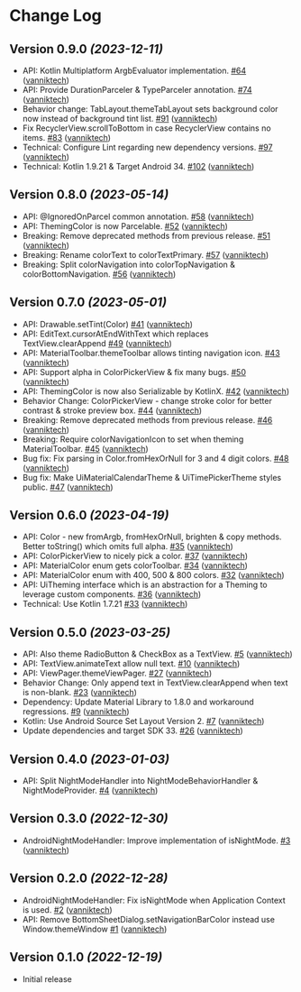 # Change Log

Version 0.9.0 *(2023-12-11)*
----------------------------

- API: Kotlin Multiplatform ArgbEvaluator implementation. [\#64](https://github.com/vanniktech/ui/pull/64) ([vanniktech](https://github.com/vanniktech))
- API: Provide DurationParceler & TypeParceler annotation. [\#74](https://github.com/vanniktech/ui/pull/74) ([vanniktech](https://github.com/vanniktech))
- Behavior change: TabLayout.themeTabLayout sets background color now instead of background tint list. [\#91](https://github.com/vanniktech/ui/pull/91) ([vanniktech](https://github.com/vanniktech))
- Fix RecyclerView.scrollToBottom in case RecyclerView contains no items. [\#83](https://github.com/vanniktech/ui/pull/83) ([vanniktech](https://github.com/vanniktech))
- Technical: Configure Lint regarding new dependency versions. [\#97](https://github.com/vanniktech/ui/pull/97) ([vanniktech](https://github.com/vanniktech))
- Technical: Kotlin 1.9.21 & Target Android 34. [\#102](https://github.com/vanniktech/ui/pull/102) ([vanniktech](https://github.com/vanniktech))

Version 0.8.0 *(2023-05-14)*
----------------------------

- API: @IgnoredOnParcel common annotation. [\#58](https://github.com/vanniktech/ui/pull/58) ([vanniktech](https://github.com/vanniktech))
- API: ThemingColor is now Parcelable. [\#52](https://github.com/vanniktech/ui/pull/52) ([vanniktech](https://github.com/vanniktech))
- Breaking: Remove deprecated methods from previous release. [\#51](https://github.com/vanniktech/ui/pull/51) ([vanniktech](https://github.com/vanniktech))
- Breaking: Rename colorText to colorTextPrimary. [\#57](https://github.com/vanniktech/ui/pull/57) ([vanniktech](https://github.com/vanniktech))
- Breaking: Split colorNavigation into colorTopNavigation & colorBottomNavigation. [\#56](https://github.com/vanniktech/ui/pull/56) ([vanniktech](https://github.com/vanniktech))

Version 0.7.0 *(2023-05-01)*
----------------------------

- API: Drawable.setTint\(Color\) [\#41](https://github.com/vanniktech/ui/pull/41) ([vanniktech](https://github.com/vanniktech))
- API: EditText.cursorAtEndWithText which replaces TextView.clearAppend [\#49](https://github.com/vanniktech/ui/pull/49) ([vanniktech](https://github.com/vanniktech))
- API: MaterialToolbar.themeToolbar allows tinting navigation icon. [\#43](https://github.com/vanniktech/ui/pull/43) ([vanniktech](https://github.com/vanniktech))
- API: Support alpha in ColorPickerView & fix many bugs. [\#50](https://github.com/vanniktech/ui/pull/50) ([vanniktech](https://github.com/vanniktech))
- API: ThemingColor is now also Serializable by KotlinX. [\#42](https://github.com/vanniktech/ui/pull/42) ([vanniktech](https://github.com/vanniktech))
- Behavior Change: ColorPickerView - change stroke color for better contrast & stroke preview box. [\#44](https://github.com/vanniktech/ui/pull/44) ([vanniktech](https://github.com/vanniktech))
- Breaking: Remove deprecated methods from previous release. [\#46](https://github.com/vanniktech/ui/pull/46) ([vanniktech](https://github.com/vanniktech))
- Breaking: Require colorNavigationIcon to set when theming MaterialToolbar. [\#45](https://github.com/vanniktech/ui/pull/45) ([vanniktech](https://github.com/vanniktech))
- Bug fix: Fix parsing in Color.fromHexOrNull for 3 and 4 digit colors. [\#48](https://github.com/vanniktech/ui/pull/48) ([vanniktech](https://github.com/vanniktech))
- Bug fix: Make UiMaterialCalendarTheme & UiTimePickerTheme styles public. [\#47](https://github.com/vanniktech/ui/pull/47) ([vanniktech](https://github.com/vanniktech))

Version 0.6.0 *(2023-04-19)*
----------------------------

- API: Color - new fromArgb, fromHexOrNull, brighten & copy methods. Better toString\(\) which omits full alpha. [\#35](https://github.com/vanniktech/ui/pull/35) ([vanniktech](https://github.com/vanniktech))
- API: ColorPickerView to nicely pick a color. [\#37](https://github.com/vanniktech/ui/pull/37) ([vanniktech](https://github.com/vanniktech))
- API: MaterialColor enum gets colorToolbar. [\#34](https://github.com/vanniktech/ui/pull/34) ([vanniktech](https://github.com/vanniktech))
- API: MaterialColor enum with 400, 500 & 800 colors. [\#32](https://github.com/vanniktech/ui/pull/32) ([vanniktech](https://github.com/vanniktech))
- API: UiTheming interface which is an abstraction for a Theming to leverage custom components. [\#36](https://github.com/vanniktech/ui/pull/36) ([vanniktech](https://github.com/vanniktech))
- Technical: Use Kotlin 1.7.21 [\#33](https://github.com/vanniktech/ui/pull/33) ([vanniktech](https://github.com/vanniktech))

Version 0.5.0 *(2023-03-25)*
----------------------------

- API: Also theme RadioButton & CheckBox as a TextView. [\#5](https://github.com/vanniktech/ui/pull/5) ([vanniktech](https://github.com/vanniktech))
- API: TextView.animateText allow null text. [\#10](https://github.com/vanniktech/ui/pull/10) ([vanniktech](https://github.com/vanniktech))
- API: ViewPager.themeViewPager. [\#27](https://github.com/vanniktech/ui/pull/27) ([vanniktech](https://github.com/vanniktech))
- Behavior Change: Only append text in TextView.clearAppend when text is non-blank. [\#23](https://github.com/vanniktech/ui/pull/23) ([vanniktech](https://github.com/vanniktech))
- Dependency: Update Material Library to 1.8.0 and workaround regressions. [\#9](https://github.com/vanniktech/ui/pull/9) ([vanniktech](https://github.com/vanniktech))
- Kotlin: Use Android Source Set Layout Version 2. [\#7](https://github.com/vanniktech/ui/pull/7) ([vanniktech](https://github.com/vanniktech))
- Update dependencies and target SDK 33. [\#26](https://github.com/vanniktech/ui/pull/26) ([vanniktech](https://github.com/vanniktech))

Version 0.4.0 *(2023-01-03)*
----------------------------

- API: Split NightModeHandler into NightModeBehaviorHandler & NightModeProvider. [\#4](https://github.com/vanniktech/ui/pull/4) ([vanniktech](https://github.com/vanniktech))

Version 0.3.0 *(2022-12-30)*
----------------------------

- AndroidNightModeHandler: Improve implementation of isNightMode. [\#3](https://github.com/vanniktech/ui/pull/3) ([vanniktech](https://github.com/vanniktech))

Version 0.2.0 *(2022-12-28)*
----------------------------

- AndroidNightModeHandler: Fix isNightMode when Application Context is used. [\#2](https://github.com/vanniktech/ui/pull/2) ([vanniktech](https://github.com/vanniktech))
- API: Remove BottomSheetDialog.setNavigationBarColor instead use Window.themeWindow [\#1](https://github.com/vanniktech/ui/pull/1) ([vanniktech](https://github.com/vanniktech))

Version 0.1.0 *(2022-12-19)*
----------------------------

- Initial release
